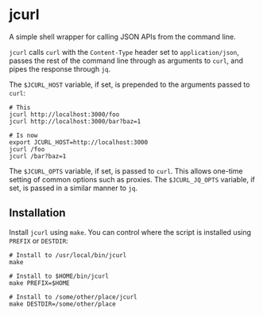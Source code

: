 # jcurl

A simple shell wrapper for calling JSON APIs from the command line.

`jcurl` calls `curl` with the `Content-Type` header set to `application/json`,
passes the rest of the command line through as arguments to `curl`, and pipes
the response through `jq`.

The `$JCURL_HOST` variable, if set, is prepended to the arguments passed to `curl`:

```
# This
jcurl http://localhost:3000/foo
jcurl http://localhost:3000/bar?baz=1

# Is now
export JCURL_HOST=http://localhost:3000
jcurl /foo
jcurl /bar?baz=1
```

The `$JCURL_OPTS` variable, if set, is passed to `curl`. This allows one-time
setting of common options such as proxies. The `$JCURL_JQ_OPTS` variable, if
set, is passed in a similar manner to `jq`.

## Installation

Install `jcurl` using `make`. You can control where the script is installed
using `PREFIX` or `DESTDIR`:

```
# Install to /usr/local/bin/jcurl
make

# Install to $HOME/bin/jcurl
make PREFIX=$HOME

# Install to /some/other/place/jcurl
make DESTDIR=/some/other/place
```
